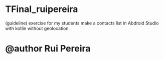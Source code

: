 # TFinal_ruipereira
(guideline) exercise for my students make a contacts list in Abdroid Studio with kotlin without geolocation
# @author Rui Pereira
